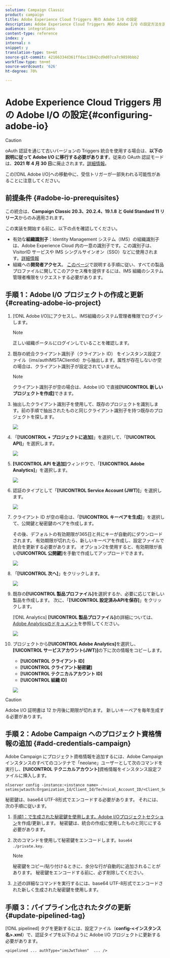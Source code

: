 ```yaml
---
solution: Campaign Classic
product: campaign
title: Adobe Experience Cloud Triggers 用の Adobe I/O の設定
description: Adobe Experience Cloud Triggers 用の Adobe I/O の設定方法を説明します
audience: integrations
content-type: reference
index: y
internal: n
snippet: y
translation-type: tm+mt
source-git-commit: 42166334d361ffdac13842cd9d07ca7c9859bbb2
workflow-type: tm+mt
source-wordcount: '626'
ht-degree: 70%

---
```



# Adobe Experience Cloud Triggers 用の Adobe I/O の設定{#configuring-adobe-io}

>[!CAUTION]
>
>oAuth 認証を通じて古いバージョンの Triggers 統合を使用する場合は、**以下の説明に従って Adobe I/O に移行する必要があります**。従来の OAuth 認証モードは、**2021 年 4 月 30 日**&#x200B;に廃止されます。[詳細情報](https://github.com/AdobeDocs/analytics-1.4-apis/blob/master/docs/APIEOL.md?mv=email)。
>
>この[!DNL Adobe I/O]への移動中に、受信トリガーが一部失われる可能性があることに注意してください。

## 前提条件 {#adobe-io-prerequisites}

この統合は、**Campaign Classic 20.3、20.2.4、19.1.8 と Gold Standard 11 リリース**&#x200B;からのみ適用されます。

この実装を開始する前に、以下の点を確認してください。

* 有効な&#x200B;**組織識別子**：Identity Management システム（IMS）の組織識別子は、Adobe Experience Cloud 内の一意の識別子です。この識別子は、VisitorID サービスや IMS シングルサインオン（SSO）などに使用されます。[詳細情報](https://experienceleague.adobe.com/docs/core-services/interface/manage-users-and-products/organizations.html?lang=ja)
* 組織への&#x200B;**開発者アクセス**。  [このページ](https://helpx.adobe.com/jp/enterprise/admin-guide.html/enterprise/using/manage-developers.ug.html)で説明する手順に従い、すべての製品プロファイルに関してこのアクセス権を提供するには、IMS 組織のシステム管理者権限をリクエストする必要があります。

## 手順 1：Adobe I/O プロジェクトの作成と更新 {#creating-adobe-io-project}

1. [!DNL Adobe I/O]にアクセスし、IMS組織のシステム管理者権限でログインします。

   >[!NOTE]
   >
   > 正しい組織ポータルにログインしていることを確認します。

1. 既存の統合クライアント識別子（クライアント ID） をインスタンス設定ファイル（ims/authIMSTAClientId）から抽出します。属性が存在しないか空の場合は、クライアント識別子が設定されていません。

   >[!NOTE]
   >
   >クライアント識別子が空の場合は、Adobe I/O で直接&#x200B;**[!UICONTROL 新しいプロジェクトを作成]**&#x200B;できます。

1. 抽出したクライアント識別子を使用して、既存のプロジェクトを識別します。前の手順で抽出されたものと同じクライアント識別子を持つ既存のプロジェクトを探します。

   ![](assets/do-not-localize/adobe_io_8.png)

1. 「**[!UICONTROL + プロジェクトに追加]**」を選択して、「**[!UICONTROL API]**」を選択します。

   ![](assets/do-not-localize/adobe_io_1.png)

1. **[!UICONTROL API を追加]**&#x200B;ウィンドウで、「**[!UICONTROL Adobe Analytics]**」を選択します。

   ![](assets/do-not-localize/adobe_io_2.png)

1. 認証のタイプとして「**[!UICONTROL Service Account (JWT)]**」を選択します。

   ![](assets/do-not-localize/adobe_io_3.png)

1. クライアント ID が空の場合は、「**[!UICONTROL キーペアを生成]**」を選択して、公開鍵と秘密鍵のペアを作成します。

   その後、デフォルトの有効期限が365日と共にキーが自動的にダウンロードされます。 有効期限が切れたら、新しいキーペアを作成し、設定ファイルで統合を更新する必要があります。 オプション2を使用すると、有効期限が長い&#x200B;**[!UICONTROL 公開鍵]**&#x200B;を手動で作成してアップロードできます。

   ![](assets/do-not-localize/adobe_io_4.png)

1. 「**[!UICONTROL 次へ]**」をクリックします。

   ![](assets/do-not-localize/adobe_io_5.png)

1. 既存の&#x200B;**[!UICONTROL 製品プロファイル]**&#x200B;を選択するか、必要に応じて新しい製品を作成します。 次に、「**[!UICONTROL 設定済みAPIを保存]**」をクリックします。

   [!DNL Analytics] **[!UICONTROL 製品プロファイル]**&#x200B;の詳細については、[Adobe Analyticsのドキュメント](https://experienceleague.adobe.com/docs/analytics/admin/admin-console/home.html#admin-console)を参照してください。

   ![](assets/do-not-localize/adobe_io_6.png)

1. プロジェクトから&#x200B;**[!UICONTROL Adobe Analytics]**&#x200B;を選択し、**[!UICONTROL サービスアカウント(JWT)]**&#x200B;の下に次の情報をコピーします。

   * **[!UICONTROL クライアント ID]**
   * **[!UICONTROL クライアント秘密鍵]**
   * **[!UICONTROL テクニカルアカウント ID]**
   * **[!UICONTROL 組織 ID]**

   ![](assets/do-not-localize/adobe_io_7.png)

>[!CAUTION]
>
>Adobe I/O 証明書は 12 か月後に期限が切れます。 新しいキーペアを毎年生成する必要があります。

## 手順 2：Adobe Campaign へのプロジェクト資格情報の追加 {#add-credentials-campaign}

Adobe Campaign にプロジェクト資格情報を追加するには、Adobe Campaign インスタンスのすべてのコンテナで「neolane」ユーザーとして次のコマンドを実行し、**[!UICONTROL テクニカルアカウント]**&#x200B;資格情報をインスタンス設定ファイルに挿入します。

```
nlserver config -instance:<instance name> -setimsjwtauth:Organization_Id/Client_Id/Technical_Account_ID/<Client_Secret>/<Base64_encoded_Private_Key>
```

秘密鍵は、base64 UTF-8形式でエンコードする必要があります。 それには、次の手順に従います。

1. [手順1：で生成された秘密鍵を使用します。Adobe I/Oプロジェクトセクション](#creating-adobe-io-project)を作成/更新します。 秘密鍵は、統合の作成に使用したものと同じにする必要があります。

1. 次のコマンドを使用して秘密鍵をエンコードします。```base64 ./private.key```.

   >[!NOTE]
   >
   >秘密鍵をコピー/貼り付けるときに、余分な行が自動的に追加されることがあります。 秘密鍵をエンコードする前に、必ず削除してください。

1. 上述の詳細なコマンドを実行するには、base64 UTF-8形式でエンコードされた新しく生成された秘密鍵を使用します。

## 手順 3：パイプライン化されたタグの更新 {#update-pipelined-tag}

[!DNL pipelined] タグを更新するには、設定ファイル（**config-&lt;インスタンス名>.xml**）で、認証タイプを以下のように Adobe I/O プロジェクトに更新する必要があります。

```
<pipelined ... authType="imsJwtToken"  ... />
```
